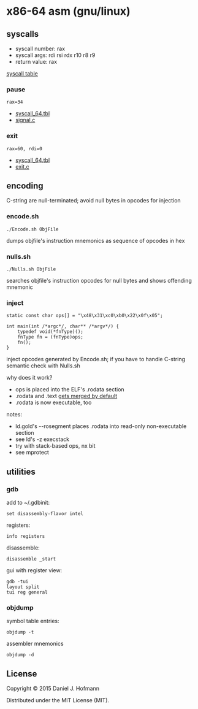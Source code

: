 # x86-64 asm (gnu/linux)


## syscalls

* syscall number: rax
* syscall args: rdi rsi rdx r10 r8 r9
* return value: rax

[syscall table](https://github.com/torvalds/linux/blob/567cfea99af61ef19da42f8491da98cf94a4d166/arch/x86/syscalls/syscall_64.tbl#L9-L331)


### pause

    rax=34

* [syscall_64.tbl](https://github.com/torvalds/linux/blob/567cfea99af61ef19da42f8491da98cf94a4d166/arch/x86/syscalls/syscall_64.tbl#L43)
* [signal.c](https://github.com/torvalds/linux/blob/567cfea99af61ef19da42f8491da98cf94a4d166/kernel/signal.c#L3550-L3557)


### exit

    rax=60, rdi=0

* [syscall_64.tbl](https://github.com/torvalds/linux/blob/567cfea99af61ef19da42f8491da98cf94a4d166/arch/x86/syscalls/syscall_64.tbl#L69)
* [exit.c](https://github.com/torvalds/linux/blob/567cfea99af61ef19da42f8491da98cf94a4d166/kernel/exit.c#L843-L846)


## encoding

C-string are null-terminated; avoid null bytes in opcodes for injection

### encode.sh

    ./Encode.sh ObjFile

dumps objfile's instruction mnemonics as sequence of opcodes in hex


### nulls.sh

    ./Nulls.sh ObjFile

searches objfile's instruction opcodes for null bytes and shows offending mnemonic


### inject

    static const char ops[] = "\x48\x31\xc0\xb0\x22\x0f\x05";

    int main(int /*argc*/, char** /*argv*/) {
        typedef void(*fnType)();
        fnType fn = (fnType)ops;
        fn();
    }

inject opcodes generated by Encode.sh; if you have to handle C-string semantic check with Nulls.sh

why does it work?

* ops is placed into the ELF's .rodata section
* .rodata and .text [gets merged by default](https://sourceware.org/ml/binutils/2014-05/msg00111.html)
* .rodata is now executable, too

notes:

* ld.gold's --rosegment places .rodata into read-only non-executable section
* see ld's -z execstack
* try with stack-based ops, nx bit
* see mprotect


## utilities

### gdb

add to ~/.gdbinit:

    set disassembly-flavor intel

registers:

    info registers

disassemble:

    disassemble _start

gui with register view:

    gdb -tui
    layout split
    tui reg general


### objdump

symbol table entries:

    objdump -t

assembler mnemonics

    objdump -d


## License

Copyright © 2015 Daniel J. Hofmann

Distributed under the MIT License (MIT).
